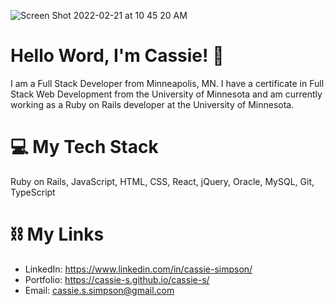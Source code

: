 ![Screen Shot 2022-02-21 at 10 45 20 AM](https://user-images.githubusercontent.com/56046933/155012159-a395028e-481a-4b79-8b0b-296dde451223.png)

# Hello Word, I'm Cassie! :wave:

I am a Full Stack Developer from Minneapolis, MN. I have a certificate in Full Stack Web Development from the University of Minnesota and am currently working as a Ruby on Rails developer at the University of Minnesota.

# 💻 My Tech Stack

Ruby on Rails, JavaScript, HTML, CSS, React, jQuery, Oracle, MySQL, Git, TypeScript

# ⛓ My Links

* LinkedIn: https://www.linkedin.com/in/cassie-simpson/
* Portfolio: https://cassie-s.github.io/cassie-s/
* Email: cassie.s.simpson@gmail.com
